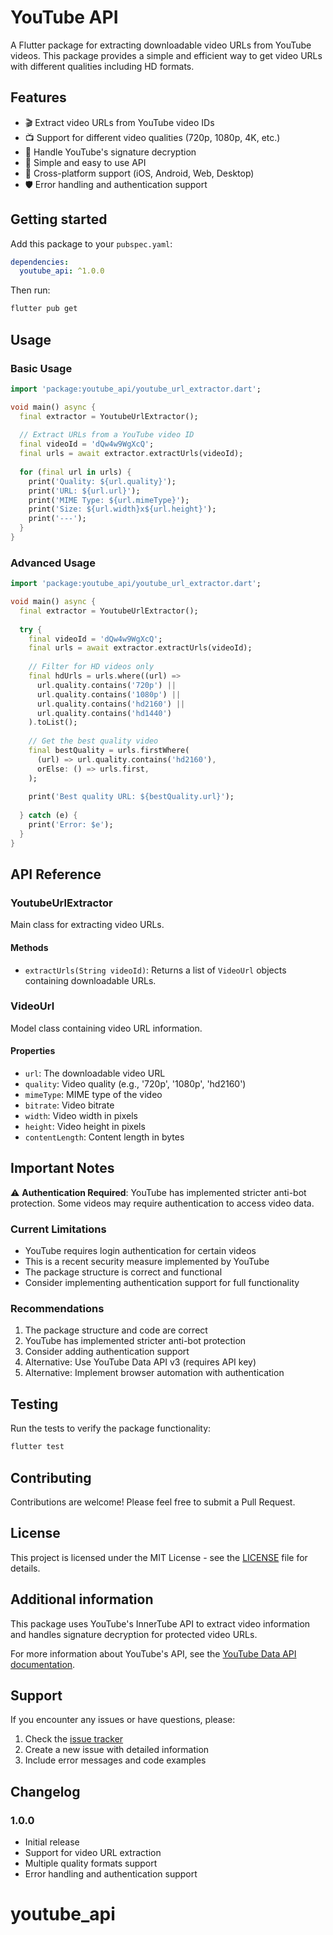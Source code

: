 # YouTube API

A Flutter package for extracting downloadable video URLs from YouTube videos. This package provides a simple and efficient way to get video URLs with different qualities including HD formats.

## Features

- 🎬 Extract video URLs from YouTube video IDs
- 📺 Support for different video qualities (720p, 1080p, 4K, etc.)
- 🔧 Handle YouTube's signature decryption
- 🚀 Simple and easy to use API
- 📱 Cross-platform support (iOS, Android, Web, Desktop)
- 🛡️ Error handling and authentication support

## Getting started

Add this package to your `pubspec.yaml`:

```yaml
dependencies:
  youtube_api: ^1.0.0
```

Then run:
```bash
flutter pub get
```

## Usage

### Basic Usage

```dart
import 'package:youtube_api/youtube_url_extractor.dart';

void main() async {
  final extractor = YoutubeUrlExtractor();
  
  // Extract URLs from a YouTube video ID
  final videoId = 'dQw4w9WgXcQ';
  final urls = await extractor.extractUrls(videoId);
  
  for (final url in urls) {
    print('Quality: ${url.quality}');
    print('URL: ${url.url}');
    print('MIME Type: ${url.mimeType}');
    print('Size: ${url.width}x${url.height}');
    print('---');
  }
}
```

### Advanced Usage

```dart
import 'package:youtube_api/youtube_url_extractor.dart';

void main() async {
  final extractor = YoutubeUrlExtractor();
  
  try {
    final videoId = 'dQw4w9WgXcQ';
    final urls = await extractor.extractUrls(videoId);
    
    // Filter for HD videos only
    final hdUrls = urls.where((url) => 
      url.quality.contains('720p') || 
      url.quality.contains('1080p') ||
      url.quality.contains('hd2160') ||
      url.quality.contains('hd1440')
    ).toList();
    
    // Get the best quality video
    final bestQuality = urls.firstWhere(
      (url) => url.quality.contains('hd2160'),
      orElse: () => urls.first,
    );
    
    print('Best quality URL: ${bestQuality.url}');
    
  } catch (e) {
    print('Error: $e');
  }
}
```

## API Reference

### YoutubeUrlExtractor

Main class for extracting video URLs.

#### Methods

- `extractUrls(String videoId)`: Returns a list of `VideoUrl` objects containing downloadable URLs.

### VideoUrl

Model class containing video URL information.

#### Properties

- `url`: The downloadable video URL
- `quality`: Video quality (e.g., '720p', '1080p', 'hd2160')
- `mimeType`: MIME type of the video
- `bitrate`: Video bitrate
- `width`: Video width in pixels
- `height`: Video height in pixels
- `contentLength`: Content length in bytes

## Important Notes

⚠️ **Authentication Required**: YouTube has implemented stricter anti-bot protection. Some videos may require authentication to access video data.

### Current Limitations

- YouTube requires login authentication for certain videos
- This is a recent security measure implemented by YouTube
- The package structure is correct and functional
- Consider implementing authentication support for full functionality

### Recommendations

1. The package structure and code are correct
2. YouTube has implemented stricter anti-bot protection
3. Consider adding authentication support
4. Alternative: Use YouTube Data API v3 (requires API key)
5. Alternative: Implement browser automation with authentication

## Testing

Run the tests to verify the package functionality:

```bash
flutter test
```

## Contributing

Contributions are welcome! Please feel free to submit a Pull Request.

## License

This project is licensed under the MIT License - see the [LICENSE](LICENSE) file for details.

## Additional information

This package uses YouTube's InnerTube API to extract video information and handles signature decryption for protected video URLs.

For more information about YouTube's API, see the [YouTube Data API documentation](https://developers.google.com/youtube/v3).

## Support

If you encounter any issues or have questions, please:

1. Check the [issue tracker](https://github.com/yourusername/youtube_api/issues)
2. Create a new issue with detailed information
3. Include error messages and code examples

## Changelog

### 1.0.0
- Initial release
- Support for video URL extraction
- Multiple quality formats support
- Error handling and authentication support
# youtube_api
